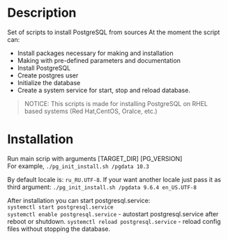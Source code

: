 # Description
Set of scripts to install PostgreSQL from sources
At the moment the script can:
- Install packages necessary for making and installation
- Making with pre-defined parameters and documentation
- Install PostgreSQL
- Create postgres user
- Initialize the database
- Create a system service for start, stop and reload database.

> NOTICE: This scripts is made for installing PostgreSQL on RHEL based systems (Red Hat,CentOS, Oralce, etc.)
# Installation
Run main scrip with arguments [TARGET_DIR] [PG_VERSION] </br>
For example, `./pg_init_install.sh /pgdata 10.3`

By default locale is: `ru_RU.UTF-8`. If your want another locale just pass it as third argument:
`./pg_init_install.sh /pgdata 9.6.4 en_US.UTF-8`

After installation you can start postgresql.service: </br>
`systemctl start postgresql.service` </br>
`systemctl enable postgresql.service` - autostart postgresql.service after reboot or shutdown.
`systemctl reload postgresql.service` - reload config files without stopping the database.